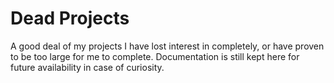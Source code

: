 # Dead Projects

A good deal of my projects I have lost interest in completely,
or have proven to be too large for me to complete.
Documentation is still kept here for future availability in case of curiosity.
